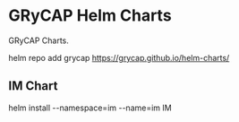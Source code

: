 # GRyCAP Helm Charts

GRyCAP Charts.

helm repo add grycap https://grycap.github.io/helm-charts/

## IM Chart

helm install --namespace=im --name=im  IM
